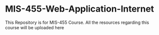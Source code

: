 # MIS-455-Web-Application-Internet
This Repository is for MIS-455 Course. All the resources regarding this course will be uploaded here

